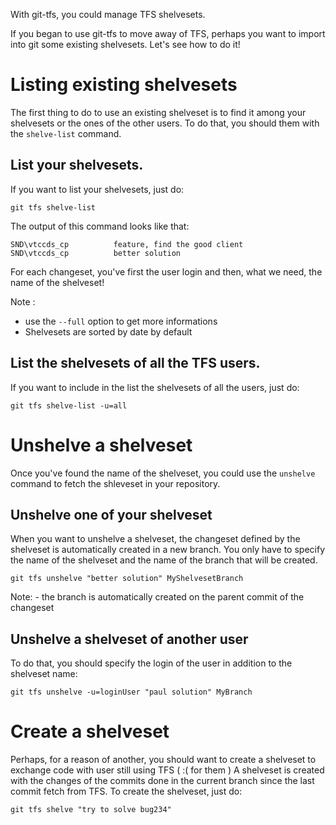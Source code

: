 With git-tfs, you could manage TFS shelvesets.

If you began to use git-tfs to move away of TFS, perhaps you want to import into git some existing shelvesets.
Let's see how to do it!

# Listing existing shelvesets

The first thing to do to use an existing shelveset is to find it among your shelvesets or the ones of the other users.
To do that, you should them with the `shelve-list` command.

## List your shelvesets.

If you want to list your shelvesets, just do:

    git tfs shelve-list

The output of this command looks like that:

	SND\vtccds_cp          feature, find the good client
	SND\vtccds_cp          better solution

For each changeset, you've first the user login and then, what we need, the name of the shelveset!
	
Note : 
* use the `--full` option to get more informations
* Shelvesets are sorted by date by default

## List the shelvesets of all the TFS users.

If you want to include in the list the shelvesets of all the users, just do:

    git tfs shelve-list -u=all
	
# Unshelve a shelveset

Once you've found the name of the shelveset, you could use the `unshelve` command to fetch the shleveset in your repository.
 
## Unshelve one of your shelveset

When you want to unshelve a shelveset, the changeset defined by the shelveset is automatically created in a new branch.
You only have to specify the name of the shelveset and the name of the branch that will be created. 

    git tfs unshelve "better solution" MyShelvesetBranch

Note: - the branch is automatically created on the parent commit of the changeset

## Unshelve a shelveset of another user

To do that, you should specify the login of the user in addition to the shelveset name:

    git tfs unshelve -u=loginUser "paul solution" MyBranch

# Create a shelveset

Perhaps, for a reason of another, you should want to create a shelveset to exchange code with user still using TFS ( :( for them )
A shelveset is created with the changes of the commits done in the current branch since the last commit fetch from TFS. 
To create the shelveset, just do:

    git tfs shelve "try to solve bug234"


